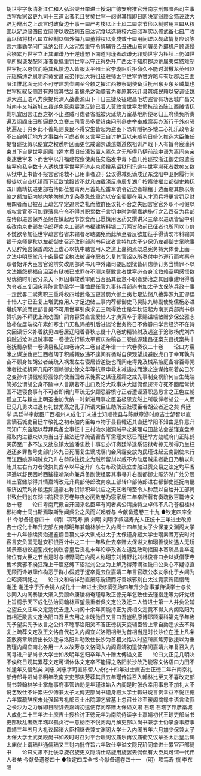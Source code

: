 <!-- { "loadSidebar": true } -->
胡世寜字永清浙江仁和人弘治癸丑举进士授湖广徳安府推官升南京刑部陜西司主事西寜矦家讼更九司十三道讼者老且贫矣世寜一阅得其情即日断决富翁顾金箔诬致大辟为辨出之上疏言时政备边十事一曰严考核以正士风二曰崇节俭以制财用三曰从权宜以足边储四曰立简便以收盐利五曰汰冗食以选将校六曰阅军实以修武备七曰广收蓄以储将材八曰立经制以御外侮九曰董将权以责成效十曰用间谍以觇敌情复应诏陈言六事勤学问广延纳公用人汰冗费重守令慎辅导乙丑进山东司署员外郎机户顾谦侵官镪累万世寜立正其罪谦乃干逆瑾愬下南道阿瑾者疏谦无罪劾世寜为枉牍上仍如世寜所拟谦发配阿瑾者竟抵重罚世寜以守正得免升广西太平知府郡边荒属夷桀黠难制世寜抚以恩信而絶其私馈边人皆服太平州土官李璇阻兵拒命久不能讨潜檄龙英州赵元瑶捕缚之思明府黄文昌兄弟作乱大将徂征驻师太平世寜协赞方略与有功郡治三面阻江惟北面无险不可守建筑壶闗至今頼之擢江西按察副使备兵抚州东乡东乡贼巢也世寜抚驭反侧甚有恩信其怙乱者擒杀之効顺者为奏原其死迁县筑城民頼以安调征姚源大盗王浩八力疾提兵深入战裴源山下十日三捷及征建昌毛坊盗皆有功因城广昌又城南丰又城新城三县遂免宼患宸濠反迹已着人莫敢言世寜发愤抗疏首陈江西贼情抚剿机宜因言江西之祸不止盗贼可虑者省城被火延烧万室基地所便尽归王府债负所责遍及闾阎庄田所逼民久立寨三司官员多受钤束问刑叅吏举奉成案买办渐行于外府骚扰遍及于穷乡此不善处则良民不得安生皆起为盗臣下恐有隠祸多懐二心礼乐政令渐不出自朝廷地方之事益有可虑者矣又言寜王自讨护卫以来威势日盛乞推选大臣兼任提督廵抚假以便宜之权悉听区画更乞戒谕崇谦逺嫌遵依祖训严戢下人有旨令宸濠钤束其下自是世寜厨廨门逵本贯旧任濠皆置人焉久之无所得乃擿前疏中语为离间亲亲奏逮世寜未下而世寜以升福建按察使离任矣临发中毒下血几殆廵按浙江御史忽遣官挟寜府私卒数十人诱执世寜世寜间道走京师投系诏狱刑讯逾年世寜濒死者数矣又数从狱中上书皆不报言官论救不已用事者迫于公议得减死谪戍辽东沈阳中卫躬履行间授徒以自业抚镇而下延致馆糓皆不就凡四载濠反庚辰复湖广按察使擢佥都御史勅抚四川嘉靖初进吏部右侍郎莅蜀甫两月首处松畨军饷令近边者输租于边而缩其额以所缩之额加征内地内地勿输边复条奏急处重边以安全蜀要在用人才添兵将更赏罚足财用四者而已被召上疏乞早定追崇之礼而赦群臣议礼不合之失因言宦官外职不可假以威权言官不可加罪藩臬守令不得其职累数千言切中时弊蒙嘉纳施行之乙酉召为兵部左侍郎进言保养圣躬在慎起居节饮食而已愿慎用医药又撰讲义三章以进疏皆留中引疾改南京吏部左侍郎拜南京工部尚书福建解料银二万两皆赦前已征者也所司以市价不雠欲令加征世寜疏言各省未输者尽聴蠲免而此解至者反欲加征乎得请勿市料输其银于京师是秋以左都御史召还改刑部尚书用议者言特加太子少保仍左都御史掌院事入见辞免宫保首疏劝上虚心以执中聴言用人之道上嘉纳焉既总宪务持大体奏上画一之法申明职掌凡十条最后论执法被诬夺职者乞复其官诏以所奏付中外遵行而考察夺职者始许大臣言官论辨矣改刑部尚书凡中外诸司要囚剧狱皆研虑叅订务当情罪不以文法嫌怨祸福自沮至有狱械已成罪在不测众莫敢言者世寜必奋身论救赖圣明感悟数见优纳时刑官分录天下罪囚事竣悉审别当否品其勤怠不职者劾治之其因事建明得着为令者三复因灾异陈言勤圣学一事恤民任官九事转兵部尚书加太子太保陈兵政十事一定武畧二崇宪职三重将权四増武偹五更赏罚六御土夷七足边储八絶弊源九正谬误十惜人才已丑复上増武偹用人才足边储三事内荐都御史马昊陈九畴副使施儒杨必进堪统军旅而吏部言昊不可用世寜引疾求去三疏得致仕是年秋诏起为南京兵部尚书叅赞机务不拜犹上疏劝图广嗣育容受直言爱惜人才庚寅卒于家赐谥端敏赠少保公雅志俭朴位居端揆布素如寒士门无私谒接引后进谈论世务终日不倦甞曰学贵经济不在诗文因读衍义补着肤见四卷居辽阳着春秋志疑十八卷幼精骑射及遇盗于沧败杨虎刘六群贼述沧洲退贼事畧一卷徳安行稿太平寳庆杂稿各二卷姚源建昌征案东昌抚案共十卷抚蜀杂稿一卷读易私记四卷诗文二卷自述年谱一十六卷奏议二十卷　　论曰方宸濠之谋逆也吏江西者刼于积威輙依违不遑间有循黙自保观望规避脱虎口于幸耳孰有奋不顾身如胡公者哉疏入祸发左右寝居皆逆徒也而间走得免及械系掖庭备甞百毒党濠者批抵机穽几陷不测赖御史徐文华等抗章申救末减逺戍而濠之逆谋始彰着矣已夘之变孙许骈戮朝野震惊向使当国者采徙薪之谋谨履霜之戒先事制变祸阶何自生哉端简郑公谓胡公身不踰中人言期若不出口及论大政事决大疑侃侃谔谔守死不回居常忧国不遑寝食事有不可者即闭门草疏无少顾忌甞愤守正者遭诬落职恳恳言之正色立朝孤立无与頼主上明圣曲加优纳一时新进用事之臣虽极恩宠然上所敬惮者胡公一人而已见几勇决进退有礼世尤髙之孔子所谓大臣庄助所云社稷臣若胡公者近之矣
呉廷举
呉廷举字献臣广西梧州人成化丁未进士知顺徳县与陈献章游时庻吉士邹智以直言谪石城吏目廷举敬礼之初市舶内臣每市物于县县輙还其直廷举阳不知由是忤意升同知广东盗起以荐拜兵备佥事征十三村池水诸洞贼平之兼理屯田盐法会逆瑾查盘库藏取内进银众以为当出于盐法廷举疏请留备军需瑾大怒已而廷举方劾岷府门正陈鹤买药至广多不法又劾总镇太监潘忠数十事忠亦讦奏廷举逮系诏狱考掠无所得乃坐枉道还乡罪枷号吏部门外九日死而复生谪戍鴈门会风霾变放为民瑾诛起云南副使未行而江西姚源峒贼发乃升右叅政往抚之为贼所留刦以威不为动居贼巢者数日乃稍以利贿其左右有力者使执其酋卒以平定升广东右布政使疏立畨舶进贡交易之法定均平省驿逓以舒民困岭西猺獞哨聚命兼兵备副使经畧其事寻升右副都御史赈济湖广处分辰州土官雠杀得其情嘉靖改元升兵部侍郎改南京工部转户部侍郎进右都御史廵抚南畿赈济凶荒均补粮运抑遏豪右称贷除积年供应之无艺者所至令人种蔬以自给升工部尚书致仕归创东湖书院积书万卷每夜必阅数卷乃寝家居二年卒所著有奏疏数百篇诗文数十卷　　论曰粤南荒徼自开国来名臣罕有闻者呉公清操特立卓伟不凡乃苍梧桂林彬彬竒士间出斯焉取斯殆闻呉公之风而兴起者与
今献备遗卷三十九
●钦定四库全书
今献备遗卷四十
（明）项笃寿 撰
刘珝
刘珝字叔温寿光人正统十三年进士改庻吉士成化十年升吏部左侍郎明年兼翰林学士入内阁十四年加太子少保兼文渊阁大学士十八年修续资治通鉴纲目纂文华大训成进太子太保谨身殿大学士珝素薄万安时对客言安负国无耻安积恨百计中之二十一年致仕去卒赠太保谥文和珝善谈论遇人无矫餙景泰初议迎銮成化初议睿皇后丧礼末年论李孜省左道乱政动揺国本宻疏昌言卒定储位有大臣之节当是时与博野同在内阁人称珝东刘博野北刘林俊甞曰余以妖僧孽寺售术贡邪不揆狂躁上干宸怒缚下诏狱刘公立为上解乃得薄谪崔铣曰公秉心不疑谅直无顾而谗嫉肆作构恶于群小假威于逻卒竟去位嘉靖二年言官疏公孝友孚化于乡闾为立昭贤祠祀之　　论曰文和端详劲直屡陈谠谟而好善嫉邪别白太过竟蒙谗阻惜哉
谢迁
谢迁字于乔余姚人成化十一年进士授修撰弘治四年升少詹事兼侍读学士与长沙同入内阁泰陵大渐入受顾命康陵初奄瑾専政正徳元年乞致仕去瑾指迁等为奸党矫上旨榜示天下成化弘治间翰林声望最重者呉文定公及迁二人皆进士第一人并负公辅之望丘文庄卒文定适忧去迁入内阁十余年间能持正为贤相文定竟不得入内阁洛阳为首相迁数言文定洛阳曰吾且去用之未晚他日又言曰吾岂私原博耶顾渠科第先予年齿先予望实先予故言之公终不聴耶洛阳笑不答正徳初天变辅臣皆上章自劾迁求去不得复上疏荐文定及王文恪自代初入内阁宜兴洛阳相继为首相当是时长沙位在迁上凡条答敷奏章疏皆出长沙迁与洛阳并勒致仕长沙为首相文恪以时望所属焦芳欲援以为重告瑾内阁宜南北各用一人以故芳与文恪同入内阁嘉靖初遣使存问嘉靖六年复召入内阁寻进户部尚书大学士如故明年乞归卒年八十赠太傅谥文正　　论曰文正见几明决不俟终日观其累荐文定可谓休休文定卒不能得之洛阳长沙故乃能容文恪语曰力田不如逢年又信然矣
刘忠
刘忠字司直陈留人成化十四年进士庻吉士正徳二年升南京礼部侍郎寻进尚书明年改南京吏部焦芳荐其贤五年瑾传旨召入翰林比至又不喜改吏部尚书兼翰林学士掌詹事府事管诰勅是年瑾诛始入内阁是时张永幸用事忠不加礼大不说乞致仕不许累进少傅兼太子太傅吏部尚书谨身殿大学士輙进谠言贵幸益不恱正徳六年累疏辞疾未允强起考礼部贡士出院即乞省墓上忽召长沙至暖阁摘録中语言欲罪之长沙为之力解即日陛辞去嘉靖初遣使存问卒赠太保谥文肃
石珤
石珤字邦彦藁城人成化二十三年进士庶吉士授检讨正徳元年为南院侍读学士嘉靖初代王琼吏部尚书吏部黩乱者数年珤以孤贞行一意柄臣不恱阅两月解吏部以尚书兼学士仍掌詹事府事嘉靖三年五月大礼议起诸大臣相继去兼文渊阁大学士入内阁五年六月加少保兼太子太保大学士武英殿尚书如故时时召对平台暖阁议庙乐再议庙衢又议章圣太后皇后谒太庙仪上谓珤非通儒珤又三封内批忤旨六年致仕卒谥文隠兄玠同举进士累官戸部尚书　　论曰文肃不比佞幸旋召旋更文隠清仕路旋用旋罢去侃侃有大臣风可谓一代伟人者矣
今献备遗卷四十
●钦定四库全书
今献备遗卷四十一
（明）项笃寿 撰
李东阳
